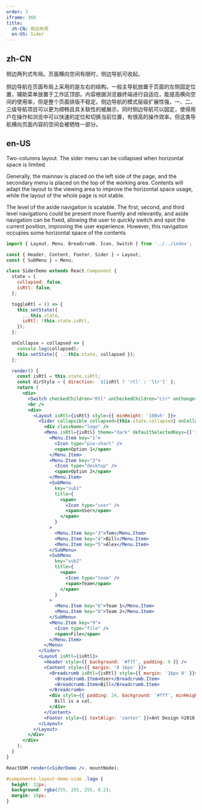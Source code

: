 ```yaml
---
order: 3
iframe: 360
title:
  zh-CN: 侧边布局
  en-US: Sider
---
```


## zh-CN

侧边两列式布局。页面横向空间有限时，侧边导航可收起。

侧边导航在页面布局上采用的是左右的结构，一般主导航放置于页面的左侧固定位置，辅助菜单放置于工作区顶部。内容根据浏览器终端进行自适应，能提高横向空间的使用率，但是整个页面排版不稳定。侧边导航的模式层级扩展性强，一、二、三级导航项目可以更为顺畅且具关联性的被展示，同时侧边导航可以固定，使得用户在操作和浏览中可以快速的定位和切换当前位置，有很高的操作效率。但这类导航横向页面内容的空间会被牺牲一部分。

## en-US

Two-columns layout. The sider menu can be collapsed when horizontal space is limited.

Generally, the mainnav is placed on the left side of the page, and the secondary menu is placed on the top of the working area. Contents will adapt the layout to the viewing area to improve the horizontal space usage, while the layout of the whole page is not stable.

The level of the aside navigation is scalable. The first, second, and third level navigations could be present more fluently and relevantly, and aside navigation can be fixed, allowing the user to quickly switch and spot the current position, improving the user experience. However, this navigation occupies some horizontal space of the contents

```jsx
import { Layout, Menu, Breadcrumb, Icon, Switch } from '../../index';

const { Header, Content, Footer, Sider } = Layout;
const { SubMenu } = Menu;

class SiderDemo extends React.Component {
  state = {
    collapsed: false,
    isRtl: false,
  };

  toggleRtl = () => {
    this.setState({
      ...this.state,
      isRtl: !this.state.isRtl,
    });
  };

  onCollapse = collapsed => {
    console.log(collapsed);
    this.setState({ ...this.state, collapsed });
  };

  render() {
    const isRtl = this.state.isRtl;
    const dirStyle = { direction: `${isRtl ? 'rtl' : 'ltr'}` };
    return (
      <div>
        <Switch checkedChildren="Rtl" unCheckedChildren="Ltr" onChange={this.toggleRtl} />
        <br />
        <div>
          <Layout isRtl={isRtl} style={{ minHeight: '100vh' }}>
            <Sider collapsible collapsed={this.state.collapsed} onCollapse={this.onCollapse}>
              <div className="logo" />
              <Menu isRtl={isRtl} theme="dark" defaultSelectedKeys={['1']} mode="inline">
                <Menu.Item key="1">
                  <Icon type="pie-chart" />
                  <span>Option 1</span>
                </Menu.Item>
                <Menu.Item key="2">
                  <Icon type="desktop" />
                  <span>Option 2</span>
                </Menu.Item>
                <SubMenu
                  key="sub1"
                  title={
                    <span>
                      <Icon type="user" />
                      <span>User</span>
                    </span>
                  }
                >
                  <Menu.Item key="3">Tom</Menu.Item>
                  <Menu.Item key="4">Bill</Menu.Item>
                  <Menu.Item key="5">Alex</Menu.Item>
                </SubMenu>
                <SubMenu
                  key="sub2"
                  title={
                    <span>
                      <Icon type="team" />
                      <span>Team</span>
                    </span>
                  }
                >
                  <Menu.Item key="6">Team 1</Menu.Item>
                  <Menu.Item key="8">Team 2</Menu.Item>
                </SubMenu>
                <Menu.Item key="9">
                  <Icon type="file" />
                  <span>File</span>
                </Menu.Item>
              </Menu>
            </Sider>
            <Layout isRtl={isRtl}>
              <Header style={{ background: '#fff', padding: 0 }} />
              <Content style={{ margin: '0 16px' }}>
                <Breadcrumb isRtl={isRtl} style={{ margin: '16px 0' }}>
                  <Breadcrumb.Item>User</Breadcrumb.Item>
                  <Breadcrumb.Item>Bill</Breadcrumb.Item>
                </Breadcrumb>
                <div style={{ padding: 24, background: '#fff', minHeight: 360 }}>
                  Bill is a cat.
                </div>
              </Content>
              <Footer style={{ textAlign: 'center' }}>Ant Design ©2018 Created by Ant UED</Footer>
            </Layout>
          </Layout>
        </div>
      </div>
    );
  }
}

ReactDOM.render(<SiderDemo />, mountNode);
```

```css
#components-layout-demo-side .logo {
  height: 32px;
  background: rgba(255, 255, 255, 0.2);
  margin: 16px;
}
```
